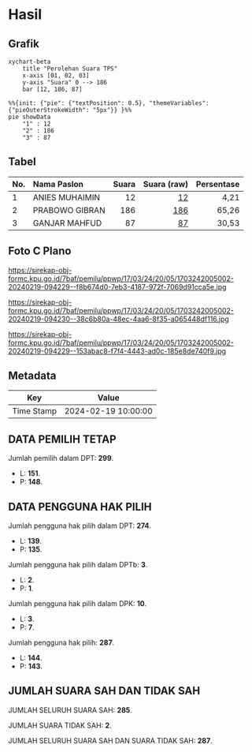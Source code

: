 # Hasil

## Grafik

```mermaid
xychart-beta
    title "Perolehan Suara TPS"
    x-axis [01, 02, 03]
    y-axis "Suara" 0 --> 186
    bar [12, 186, 87]
```

```mermaid
%%{init: {"pie": {"textPosition": 0.5}, "themeVariables": {"pieOuterStrokeWidth": "5px"}} }%%
pie showData
    "1" : 12
    "2" : 186
    "3" : 87
```

## Tabel

| No. | Nama Paslon    | Suara | Suara (raw) | Persentase |
|:--- |:-------------- | -----:| -----------:| ----------:|
| 1   | ANIES MUHAIMIN | 12    | [12][p-1]   | 4,21       |
| 2   | PRABOWO GIBRAN | 186   | [186][p-2]  | 65,26      |
| 3   | GANJAR MAHFUD  | 87    | [87][p-3]   | 30,53      |


[p-1]: https://github.com/gigit-pemilu/pemilu-2024-17-bengkulu/blob/main/pilpres/hitung-suara/sub/17-bengkulu/sub/03-bengkulu-utara/sub/24-pinang-raya/sub/2005-marga-bhakti/sub/002-tps/sub/paslon-1.txt
[p-2]: https://github.com/gigit-pemilu/pemilu-2024-17-bengkulu/blob/main/pilpres/hitung-suara/sub/17-bengkulu/sub/03-bengkulu-utara/sub/24-pinang-raya/sub/2005-marga-bhakti/sub/002-tps/sub/paslon-2.txt
[p-3]: https://github.com/gigit-pemilu/pemilu-2024-17-bengkulu/blob/main/pilpres/hitung-suara/sub/17-bengkulu/sub/03-bengkulu-utara/sub/24-pinang-raya/sub/2005-marga-bhakti/sub/002-tps/sub/paslon-3.txt

## Foto C Plano

https://sirekap-obj-formc.kpu.go.id/7baf/pemilu/ppwp/17/03/24/20/05/1703242005002-20240219-094229--f8b674d0-7eb3-4187-972f-7069d91cca5e.jpg

https://sirekap-obj-formc.kpu.go.id/7baf/pemilu/ppwp/17/03/24/20/05/1703242005002-20240219-094230--38c6b80a-48ec-4aa6-8f35-a065448df116.jpg

https://sirekap-obj-formc.kpu.go.id/7baf/pemilu/ppwp/17/03/24/20/05/1703242005002-20240219-094229--153abac8-f7f4-4443-ad0c-185e8de740f9.jpg


## Metadata

| Key        | Value               |
| ---------- | ------------------- |
| Time Stamp | 2024-02-19 10:00:00 |


## DATA PEMILIH TETAP

Jumlah pemilih dalam DPT: **299**.
 * L: **151**.
 * P: **148**.

## DATA PENGGUNA HAK PILIH

Jumlah pengguna hak pilih dalam DPT: **274**.
 * L: **139**.
 * P: **135**.

Jumlah pengguna hak pilih dalam DPTb: **3**.
 * L: **2**.
 * P: **1**.

Jumlah pengguna hak pilih dalam DPK: **10**.
 * L: **3**.
 * P: **7**.

Jumlah pengguna hak pilih: **287**.
 * L: **144**.
 * P: **143**.

## JUMLAH SUARA SAH DAN TIDAK SAH

JUMLAH SELURUH SUARA SAH: **285**.

JUMLAH SUARA TIDAK SAH: **2**.

JUMLAH SELURUH SUARA SAH DAN SUARA TIDAK SAH: **287**.


